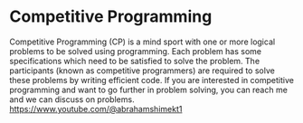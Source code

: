 # Competitive Programming
Competitive Programming (CP) is a mind sport with one or more logical problems to be solved using programming. Each problem has some specifications which need to be satisfied to solve the problem. The participants (known as competitive programmers) are required to solve these problems by writing efficient code.
If you are interested in competitive programming and want to go further in problem solving, you can reach me and we can discuss on problems.
https://www.youtube.com/@abrahamshimekt1

